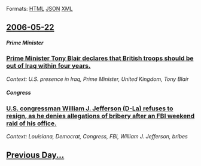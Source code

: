 
Formats: [HTML](2006/05/22/index.html)  [JSON](2006/05/22/index.json)  [XML](2006/05/22/index.xml)  

## [2006-05-22](/news/2006/05/22/index.md)

##### Prime Minister
### [ Prime Minister Tony Blair declares that British troops should be out of Iraq within four years. ](/news/2006/05/22/prime-minister-tony-blair-declares-that-british-troops-should-be-out-of-iraq-within-four-years.md)
_Context: U.S. presence in Iraq, Prime Minister, United Kingdom, Tony Blair_

##### Congress
### [ U.S. congressman William J. Jefferson (D-La) refuses to resign, as he denies allegations of bribery after an FBI weekend raid of his office. ](/news/2006/05/22/u-s-congressman-william-j-jefferson-d-la-refuses-to-resign-as-he-denies-allegations-of-bribery-after-an-fbi-weekend-raid-of-his-office.md)
_Context: Louisiana, Democrat, Congress, FBI, William J. Jefferson, bribes_

## [Previous Day...](/news/2006/05/21/index.md)

